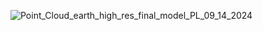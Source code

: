![Point_Cloud_earth_high_res_final_model_PL_09_14_2024](https://github.com/user-attachments/assets/dddf75ba-0448-4038-ae9a-f90e3aa43ef0)
